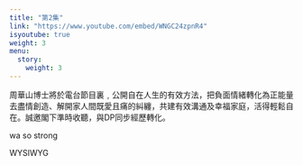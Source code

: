 ```yaml
---
title: "第2集"
link: "https://www.youtube.com/embed/WNGC24zpnR4"
isyoutube: true
weight: 3
menu:
  story:
    weight: 3
---
```

周華山博士將於電台節目裏﹐公開自在人生的有效方法，把負面情緒轉化為正能量去盡情創造、解開家人間既愛且痛的糾纏，共建有效溝通及幸福家庭，活得輕鬆自在。誠邀閣下準時收聽，與DP同步經歷轉化。

wa so strong

WYSIWYG
